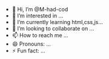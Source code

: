 - 👋 Hi, I’m @M-had-cod
- 👀 I’m interested in ...
- 🌱 I’m currently learning html,css,js...
- 💞️ I’m looking to collaborate on ...
- 📫 How to reach me ...
- 😄 Pronouns: ...
- ⚡ Fun fact: ...

<!---
M-had-cod/M-had-cod is a ✨ special ✨ repository because its `README.md` (this file) appears on your GitHub profile.
You can click the Preview link to take a look at your changes.
--->
